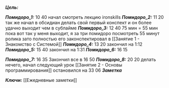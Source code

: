 
***Цель:***  

***Помидоро_1:***  10 40
начал смотреть лекцию ironskills
***Помидоро_2:*** 11 20
так же начал в обсидиан делать свой первый конспект и он более удачно выходит чем в сублайме
***Помидоро_3:*** 12 40
75 мин = 55 мин
пока вот так у меня выходит, я за три помидоро посмотреть 55 минут ролика
зато полностью его законспектировал в [[Занятие 1 - Знакомство с Системой]]
***Помидоро_4:*** 13 20
закончил на 1:12
***Помидоро_5:*** 15 40
закончил на 1:31
***Помидоро_6:*** 16 15

***Помидоро_7:***  16 35
Закончил все в 16 50
***Помидоро_8:*** 20 20
делать нечего, начал следующий урок
[[Занятие 2 - Основы программирования]]
остановился на 33 06
***Заметка*** 


***Ключи:*** [[Ежедневные заметки]]